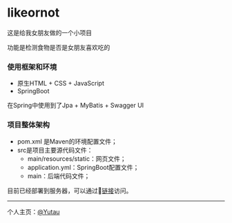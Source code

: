 # likeornot
这是给我女朋友做的一个小项目

功能是检测食物是否是女朋友喜欢吃的



### 使用框架和环境

+ 原生HTML + CSS + JavaScript
+ SpringBoot

在Spring中使用到了Jpa + MyBatis + Swagger UI



### 项目整体架构

+ pom.xml 是Maven的环境配置文件；
+ src是项目主要源代码文件：
  + main/resources/static：网页文件；
  + application.yml：SpringBoot配置文件；
  + main：后端代码文件；



目前已经部署到服务器，可以通过🔗[链接](47.101.128.218:8080)访问。

---

个人主页：[@Yutau](https://loveyutau.space/)



